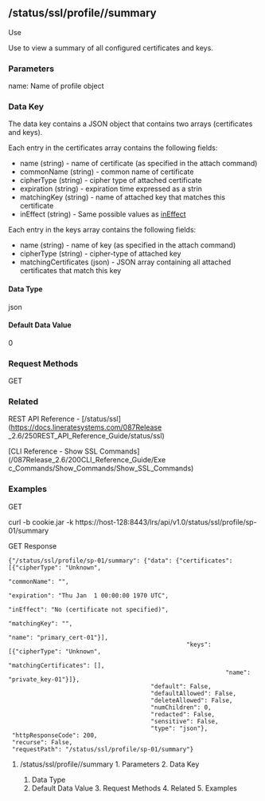 ## /status/ssl/profile/<name>/summary

Use

Use to view a summary of all configured certificates and keys.

### Parameters

name: Name of profile object

### Data Key

The data key contains a JSON object that contains two arrays (certificates and
keys).

Each entry in the certificates array contains the following fields:

  * name (string) - name of certificate (as specified in the attach command)
  * commonName (string) - common name of certificate
  * cipherType (string) - cipher type of attached certificate
  * expiration (string) - expiration time expressed as a strin
  * matchingKey (string) - name of attached key that matches this certificate
  * inEffect (string) - Same possible values as [inEffect](https://docs.lineratesystems.com/087Release_2.6/250REST_API_Reference_Guide/status/ssl/profile/%3Cname%3E/certificates/%3Cname%3E/inEffect)

Each entry in the keys array contains the following fields:

  * name (string) - name of key (as specified in the attach command)
  * cipherType (string) - cipher-type of attached key
  * matchingCertificates (json) - JSON array containing all attached certificates that match this key

#### Data Type

json

#### Default Data Value

0

### Request Methods

GET

### Related

REST API Reference - [/status/ssl](https://docs.lineratesystems.com/087Release
_2.6/250REST_API_Reference_Guide/status/ssl)

[CLI Reference - Show SSL Commands](/087Release_2.6/200CLI_Reference_Guide/Exe
c_Commands/Show_Commands/Show_SSL_Commands)

### Examples

GET

curl -b cookie.jar -k
https://host-128:8443/lrs/api/v1.0/status/ssl/profile/sp-01/summary

GET Response

    
    
    {"/status/ssl/profile/sp-01/summary": {"data": {"certificates": [{"cipherType": "Unknown",
                                                                         "commonName": "",
                                                                         "expiration": "Thu Jan  1 00:00:00 1970 UTC",
                                                                         "inEffect": "No (certificate not specified)",
                                                                         "matchingKey": "",
                                                                         "name": "primary_cert-01"}],
                                                      "keys": [{"cipherType": "Unknown",
                                                                 "matchingCertificates": [],
                                                                 "name": "private_key-01"}]},
                                            "default": False,
                                            "defaultAllowed": False,
                                            "deleteAllowed": False,
                                            "numChildren": 0,
                                            "redacted": False,
                                            "sensitive": False,
                                            "type": "json"},
     "httpResponseCode": 200,
     "recurse": False,
     "requestPath": "/status/ssl/profile/sp-01/summary"}
    

  1. /status/ssl/profile/<name>/summary
    1. Parameters
    2. Data Key
      1. Data Type
      2. Default Data Value
    3. Request Methods
    4. Related
    5. Examples

